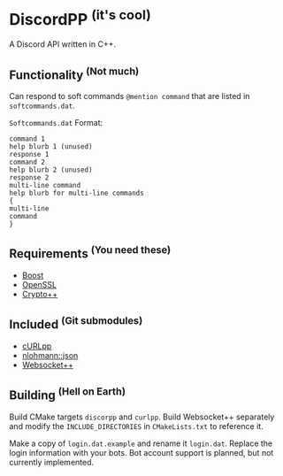 DiscordPP <sup>(it's cool)</sup>
===
A Discord API written in C++.

Functionality <sup>(Not much)</sup>
---
Can respond to soft commands `@mention command` that are listed in `softcommands.dat`.

`Softcommands.dat` Format:
```
command 1
help blurb 1 (unused)
response 1
command 2
help blurb 2 (unused)
response 2
multi-line command
help blurb for multi-line commands
{
multi-line
command
}
```


Requirements <sup>(You need these)</sup>
---
* [Boost](http://www.boost.org/)
* [OpenSSL](https://www.openssl.org/)
* [Crypto++](https://www.cryptopp.com/)

Included <sup>(Git submodules)</sup>
---
* [cURLpp](https://github.com/jpbarrette/curlpp)
* [nlohmann::json](https://github.com/nlohmann/json)
* [Websocket++](https://github.com/zaphoyd/websocketpp)

Building <sup>(Hell on Earth)</sup>
---
Build CMake targets `discorpp` and `curlpp`. Build Websocket++ separately and modify the `INCLUDE_DIRECTORIES` in `CMakeLists.txt` to reference it.

Make a copy of `login.dat.example` and rename it `login.dat`. Replace the login information with your bots. Bot account support is planned, but not currently implemented.
